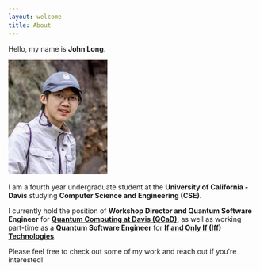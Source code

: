 ```yaml
---
layout: welcome
title: About
---
```


Hello, my name is __John Long__.

<img src="profile_picture.jpg" alt="profile picture" width="200"/>

I am a fourth year undergraduate student at the __University of California - Davis__ studying __Computer Science and Engineering (CSE)__.

I currently hold the position of __Workshop Director and Quantum Software Engineer__ for [__Quantum Computing at Davis (QCaD)__](https://www.qcatdavis.org/), as well as working part-time as a __Quantum Software Engineer__ for [__If and Only If (Iff) Technologies__](https://iff.bio/).

Please feel free to check out some of my work and reach out if you're interested!